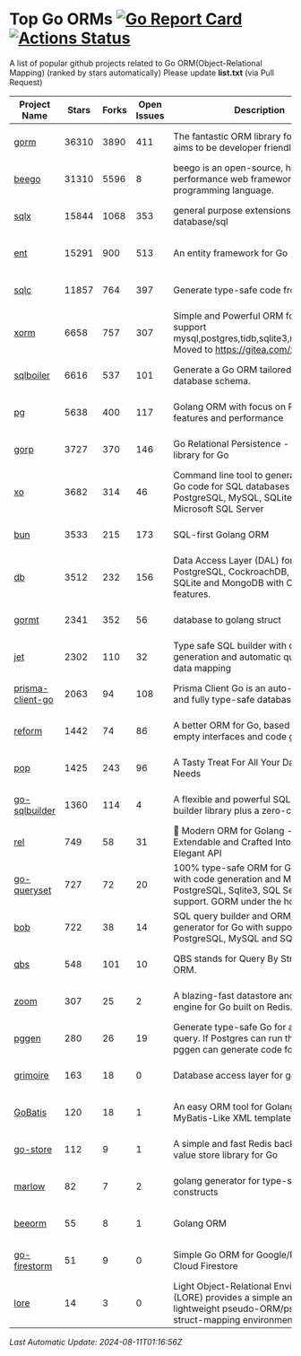 # Top Go ORMs [![Go Report Card](https://goreportcard.com/badge/github.com/d-tsuji/awesome-go-orms)](https://goreportcard.com/report/github.com/d-tsuji/awesome-go-orms) [![Actions Status](https://github.com/d-tsuji/awesome-go-orms/workflows/CI/badge.svg)](https://github.com/d-tsuji/awesome-go-orms/actions)
A list of popular github projects related to Go ORM(Object-Relational Mapping) (ranked by stars automatically)
Please update **list.txt** (via Pull Request)

| Project Name | Stars | Forks | Open Issues | Description | Last Update |
| ------------ | ----- | ----- | ----------- | ----------- | ----------- |
| [gorm](https://github.com/go-gorm/gorm) | 36310 | 3890 | 411 | The fantastic ORM library for Golang, aims to be developer friendly | 2024-08-10 19:31:43 |
| [beego](https://github.com/beego/beego) | 31310 | 5596 | 8 | beego is an open-source, high-performance web framework for the Go programming language. | 2024-08-10 13:45:24 |
| [sqlx](https://github.com/jmoiron/sqlx) | 15844 | 1068 | 353 | general purpose extensions to golang's database/sql | 2024-08-10 21:21:37 |
| [ent](https://github.com/ent/ent) | 15291 | 900 | 513 | An entity framework for Go | 2024-08-10 06:38:14 |
| [sqlc](https://github.com/sqlc-dev/sqlc) | 11857 | 764 | 397 | Generate type-safe code from SQL | 2024-08-10 14:11:05 |
| [xorm](https://github.com/go-xorm/xorm) | 6658 | 757 | 307 | Simple and Powerful ORM for Go, support mysql,postgres,tidb,sqlite3,mssql,oracle, Moved to https://gitea.com/xorm/xorm | 2024-08-10 08:59:27 |
| [sqlboiler](https://github.com/volatiletech/sqlboiler) | 6616 | 537 | 101 | Generate a Go ORM tailored to your database schema. | 2024-08-10 09:30:33 |
| [pg](https://github.com/go-pg/pg) | 5638 | 400 | 117 | Golang ORM with focus on PostgreSQL features and performance | 2024-08-10 13:35:15 |
| [gorp](https://github.com/go-gorp/gorp) | 3727 | 370 | 146 | Go Relational Persistence - an ORM-ish library for Go | 2024-08-09 02:59:47 |
| [xo](https://github.com/xo/xo) | 3682 | 314 | 46 | Command line tool to generate idiomatic Go code for SQL databases supporting PostgreSQL, MySQL, SQLite, Oracle, and Microsoft SQL Server | 2024-08-09 10:39:06 |
| [bun](https://github.com/uptrace/bun) | 3533 | 215 | 173 | SQL-first Golang ORM | 2024-08-10 16:08:28 |
| [db](https://github.com/upper/db) | 3512 | 232 | 156 | Data Access Layer (DAL) for PostgreSQL, CockroachDB, MySQL, SQLite and MongoDB with ORM-like features. | 2024-08-09 21:31:35 |
| [gormt](https://github.com/xxjwxc/gormt) | 2341 | 352 | 56 | database to golang struct | 2024-08-08 14:17:09 |
| [jet](https://github.com/go-jet/jet) | 2302 | 110 | 32 | Type safe SQL builder with code generation and automatic query result data mapping | 2024-08-10 22:32:18 |
| [prisma-client-go](https://github.com/steebchen/prisma-client-go) | 2063 | 94 | 108 | Prisma Client Go is an auto-generated and fully type-safe database client | 2024-08-10 13:12:28 |
| [reform](https://github.com/go-reform/reform) | 1442 | 74 | 86 | A better ORM for Go, based on non-empty interfaces and code generation. | 2024-07-09 09:49:13 |
| [pop](https://github.com/gobuffalo/pop) | 1425 | 243 | 96 | A Tasty Treat For All Your Database Needs | 2024-07-28 06:35:00 |
| [go-sqlbuilder](https://github.com/huandu/go-sqlbuilder) | 1360 | 114 | 4 | A flexible and powerful SQL string builder library plus a zero-config ORM. | 2024-08-10 19:49:31 |
| [rel](https://github.com/go-rel/rel) | 749 | 58 | 31 | :gem: Modern ORM for Golang - Testable, Extendable and Crafted Into a Clean and Elegant API | 2024-07-31 01:53:21 |
| [go-queryset](https://github.com/jirfag/go-queryset) | 727 | 72 | 20 | 100% type-safe ORM for Go (Golang) with code generation and MySQL, PostgreSQL, Sqlite3, SQL Server support. GORM under the hood. | 2024-08-04 14:32:05 |
| [bob](https://github.com/stephenafamo/bob) | 722 | 38 | 14 | SQL query builder and ORM/Factory generator for Go with support for PostgreSQL, MySQL and SQLite | 2024-08-10 11:28:53 |
| [qbs](https://github.com/coocood/qbs) | 548 | 101 | 10 | QBS stands for Query By Struct. A Go ORM. | 2024-05-23 13:06:26 |
| [zoom](https://github.com/albrow/zoom) | 307 | 25 | 2 | A blazing-fast datastore and querying engine for Go built on Redis. | 2024-08-04 18:21:11 |
| [pggen](https://github.com/jschaf/pggen) | 280 | 26 | 19 | Generate type-safe Go for any Postgres query. If Postgres can run the query, pggen can generate code for it. | 2024-08-10 13:29:30 |
| [grimoire](https://github.com/Fs02/grimoire) | 163 | 18 | 0 | Database access layer for golang | 2024-07-06 08:58:27 |
| [GoBatis](https://github.com/mei-rune/GoBatis) | 120 | 18 | 1 | An easy ORM tool for Golang, support MyBatis-Like XML template SQL | 2024-07-19 09:48:29 |
| [go-store](https://github.com/gosuri/go-store) | 112 | 9 | 1 | A simple and fast Redis backed key-value store library for Go | 2023-09-25 03:42:25 |
| [marlow](https://github.com/dadleyy/marlow) | 82 | 7 | 2 | golang generator for type-safe sql api constructs | 2024-01-25 13:28:04 |
| [beeorm](https://github.com/latolukasz/beeorm) | 55 | 8 | 1 | Golang ORM | 2024-01-09 19:00:44 |
| [go-firestorm](https://github.com/jschoedt/go-firestorm) | 51 | 9 | 0 | Simple Go ORM for Google/Firebase Cloud Firestore | 2024-08-10 22:23:33 |
| [lore](https://github.com/abrahambotros/lore) | 14 | 3 | 0 | Light Object-Relational Environment (LORE) provides a simple and lightweight pseudo-ORM/pseudo-struct-mapping environment for Go | 2023-09-25 08:03:17 |

*Last Automatic Update: 2024-08-11T01:16:56Z*